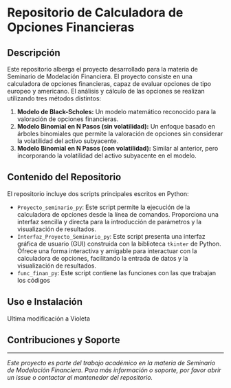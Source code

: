 # Repositorio de Calculadora de Opciones Financieras

## Descripción
Este repositorio alberga el proyecto desarrollado para la materia de Seminario de Modelación Financiera. El proyecto consiste en una calculadora de opciones financieras, capaz de evaluar opciones de tipo europeo y americano. El análisis y cálculo de las opciones se realizan utilizando tres métodos distintos:

1. **Modelo de Black-Scholes:** Un modelo matemático reconocido para la valoración de opciones financieras.
2. **Modelo Binomial en N Pasos (sin volatilidad):** Un enfoque basado en árboles binomiales que permite la valoración de opciones sin considerar la volatilidad del activo subyacente.
3. **Modelo Binomial en N Pasos (con volatilidad):** Similar al anterior, pero incorporando la volatilidad del activo subyacente en el modelo.

## Contenido del Repositorio
El repositorio incluye dos scripts principales escritos en Python:

- `Proyecto_seminario_py`: Este script permite la ejecución de la calculadora de opciones desde la línea de comandos. Proporciona una interfaz sencilla y directa para la introducción de parámetros y la visualización de resultados.
- `Interfaz_Proyecto_Seminario_py`: Este script presenta una interfaz gráfica de usuario (GUI) construida con la biblioteca `tkinter` de Python. Ofrece una forma interactiva y amigable para interactuar con la calculadora de opciones, facilitando la entrada de datos y la visualización de resultados.
- `func_finan_py`: Este script contiene las funciones con las que trabajan los códigos

## Uso e Instalación

Ultima modificación a Violeta

## Contribuciones y Soporte

---
*Este proyecto es parte del trabajo académico en la materia de Seminario de Modelación Financiera. Para más información o soporte, por favor abrir un issue o contactar al mantenedor del repositorio.*
